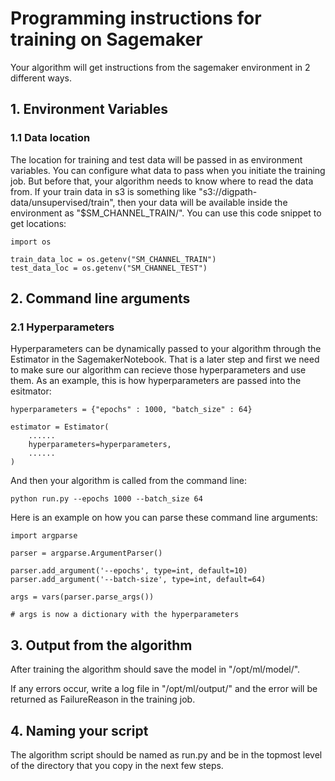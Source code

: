 # Programming instructions for training on Sagemaker

Your algorithm will get instructions from the sagemaker environment in 2 different ways. 

## 1. Environment Variables

### 1.1 Data location

The location for training and test data will be passed in as environment variables. You can configure what data to pass when you initiate the training job. But before that, your algorithm needs to know where to read the data from. If your train data in s3 is something like "s3://digpath-data/unsupervised/train", then your data will be available inside the environment as "$SM_CHANNEL_TRAIN/". You can use this code snippet to get locations:

```
import os

train_data_loc = os.getenv("SM_CHANNEL_TRAIN")
test_data_loc = os.getenv("SM_CHANNEL_TEST")
```

## 2. Command line arguments

### 2.1 Hyperparameters

Hyperparameters can be dynamically passed to your algorithm through the Estimator in the SagemakerNotebook. That is a later step and first we need to make sure our algorithm can recieve those hyperparameters and use them. As an example, this is how hyperparameters are passed into the esitmator: 

```
hyperparameters = {"epochs" : 1000, "batch_size" : 64}

estimator = Estimator(
    ......
    hyperparameters=hyperparameters,
    ......
)
```

And then your algorithm is called from the command line: 

```
python run.py --epochs 1000 --batch_size 64
```

Here is an example on how you can parse these command line arguments:

```
import argparse

parser = argparse.ArgumentParser()

parser.add_argument('--epochs', type=int, default=10)
parser.add_argument('--batch-size', type=int, default=64)

args = vars(parser.parse_args())

# args is now a dictionary with the hyperparameters
```

## 3. Output from the algorithm

After training the algorithm should save the model in "/opt/ml/model/". 

If any errors occur, write a log file in "/opt/ml/output/" and the error will be returned as FailureReason in the training job.

## 4. Naming your script

The algorithm script should be named as run.py and be in the topmost level of the directory that you copy in the next few steps.